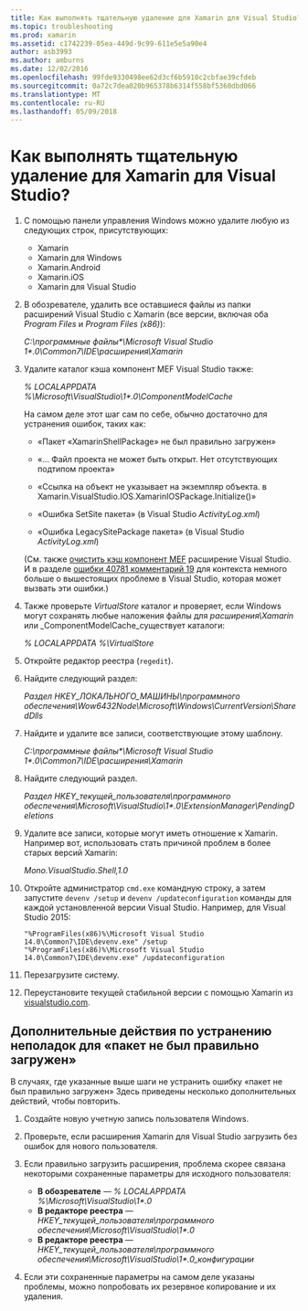 ```yaml
---
title: Как выполнять тщательную удаление для Xamarin для Visual Studio?
ms.topic: troubleshooting
ms.prod: xamarin
ms.assetid: c1742239-05ea-449d-9c99-611e5e5a90e4
author: asb3993
ms.author: amburns
ms.date: 12/02/2016
ms.openlocfilehash: 99fde9330498ee62d3cf6b5910c2cbfae39cfdeb
ms.sourcegitcommit: 0a72c7dea020b965378b6314f558bf5360dbd066
ms.translationtype: MT
ms.contentlocale: ru-RU
ms.lasthandoff: 05/09/2018
---
```

# <a name="how-do-i-perform-a-thorough-uninstall-for-xamarin-for-visual-studio"></a>Как выполнять тщательную удаление для Xamarin для Visual Studio?


1.  С помощью панели управления Windows можно удалите любую из следующих строк, присутствующих:

    -   Xamarin
    -   Xamarin для Windows
    -   Xamarin.Android
    -   Xamarin.iOS
    -   Xamarin для Visual Studio

2.  В обозревателе, удалить все оставшиеся файлы из папки расширений Visual Studio с Xamarin (все версии, включая оба _Program Files_ и _Program Files (x86)_):

    _C:\\программные файлы\*\\Microsoft Visual Studio 1\*.0\\Common7\\IDE\\расширения\\Xamarin_

3.  Удалите каталог кэша компонент MEF Visual Studio также:

    _% LOCALAPPDATA %\\Microsoft\\VisualStudio\\1\*.0\\ComponentModelCache_

    На самом деле этот шаг сам по себе, обычно достаточно для устранения ошибок, таких как:

    -   «Пакет «XamarinShellPackage» не был правильно загружен»

    -   «… Файл проекта не может быть открыт. Нет отсутствующих подтипом проекта»

    -   «Ссылка на объект не указывает на экземпляр объекта.  в Xamarin.VisualStudio.IOS.XamarinIOSPackage.Initialize()»

    -   «Ошибка SetSite пакета» (в Visual Studio _ActivityLog.xml_)

    -   «Ошибка LegacySitePackage пакета» (в Visual Studio _ActivityLog.xml_)

    (См. также [очистить кэш компонент MEF](https://visualstudiogallery.msdn.microsoft.com/22b94661-70c7-4a93-9ca3-8b6dd45f47cd) расширение Visual Studio.  И в разделе [ошибки 40781 комментарий 19](https://bugzilla.xamarin.com/show_bug.cgi?id=40781#c19) для контекста немного больше о вышестоящих проблеме в Visual Studio, которая может вызвать эти ошибки.)

4.  Также проверьте _VirtualStore_ каталог и проверяет, если Windows могут сохранять любые наложения файлы для _расширения\\Xamarin_ или _ComponentModelCache_существует каталоги:

    _% LOCALAPPDATA %\\VirtualStore_

5.  Откройте редактор реестра (`regedit`).

6.  Найдите следующий раздел:

    _Раздел HKEY\_ЛОКАЛЬНОГО\_МАШИНЫ\\программного обеспечения\\Wow6432Node\\Microsoft\\Windows\\CurrentVersion\\SharedDlls_

7.  Найдите и удалите все записи, соответствующие этому шаблону.

    _C:\\программные файлы\*\\Microsoft Visual Studio 1\*.0\\Common7\\IDE\\расширения\\Xamarin_

8.  Найдите следующий раздел.

    _Раздел HKEY\_текущей\_пользователя\\программного обеспечения\\Microsoft\\VisualStudio\\1\*.0\\ExtensionManager\\PendingDeletions_

9.  Удалите все записи, которые могут иметь отношение к Xamarin.  Например вот, использовать стать причиной проблем в более старых версий Xamarin:

    _Mono.VisualStudio.Shell,1.0_

10. Откройте администратор `cmd.exe` командную строку, а затем запустите `devenv /setup` и `devenv /updateconfiguration` команды для каждой установленной версии Visual Studio.  Например, для Visual Studio 2015:

    ```
    "%ProgramFiles(x86)%\Microsoft Visual Studio 14.0\Common7\IDE\devenv.exe" /setup
    "%ProgramFiles(x86)%\Microsoft Visual Studio 14.0\Common7\IDE\devenv.exe" /updateconfiguration
    ```

11. Перезагрузите систему.

12. Переустановите текущей стабильной версии с помощью Xamarin из [visualstudio.com](https://visualstudio.com/xamarin/).

## <a name="additional-troubleshooting-steps-for-package-did-not-load-correctly"></a>Дополнительные действия по устранению неполадок для «пакет не был правильно загружен»

В случаях, где указанные выше шаги не устранить ошибку «пакет не был правильно загружен» Здесь приведены несколько дополнительных действий, чтобы повторить.

1.  Создайте новую учетную запись пользователя Windows.

2.  Проверьте, если расширения Xamarin для Visual Studio загрузить без ошибок для нового пользователя.

3.  Если правильно загрузить расширения, проблема скорее связана некоторыми сохраненные параметры для исходного пользователя:

    -   **В обозревателе** — _% LOCALAPPDATA %\\Microsoft\\VisualStudio\\1\*.0_
    -   **В редакторе реестра** — _HKEY\_текущей\_пользователя\\программного обеспечения\\Microsoft\\VisualStudio\\1\*.0_
    -   **В редакторе реестра** — _HKEY\_текущей\_пользователя\\программного обеспечения\\Microsoft\\VisualStudio\\1\*.0\_конфигурации_

4.  Если эти сохраненные параметры на самом деле указаны проблемы, можно попробовать их резервное копирование и их удаления.

